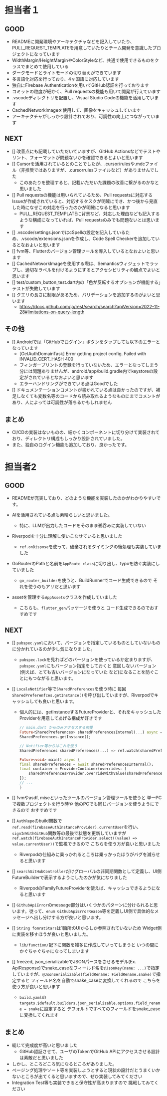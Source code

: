 # 担当者１
## GOOD
- READMEに開発環境やアーキテクチャなどを記入していたり、PULL_REQUEST_TEMPLATEを用意していたりとチーム開発を意識したプロジェクトになっています
- WidthMargin/HeightMarginやColorStyleなど、共通で使用できるものをクラスでまとめて使用している
- ダークモードとライトモードの切り替えができています
- 多言語化対応を行っており、4ヶ国語に対応しています
- 独自にFirebase Authenticationを用いてGitHub認証を行っております
- コミットの粒度が細かく、Pull requestsの機能も用いて開発が行えています
- .vscodeディレクトリを配置し、Visual Studio Codeの機能を活用しています
- CachedNetworkImageを使用して、画像をキャッシュしています
- アーキテクチャがしっかり設計されており、可読性の向上につながっています

## NEXT
- [] 改善点にも記載していただいていますが、GitHub Actionsなどでテストやリント、フォーマットが問題ないかを確認できるとよいと思います
- [] Cursorを活用されているとのことでしたが、.cursor/rulesや.mdcファイル（非推奨ではありますが、.cursorrulesファイルなど）がありませんでした
  - このあたりを整理すると、記載いただいた課題の改善に繋がるのかなと思いました
- [] Pull requestsの機能は用いられているため、Pull requestsに対応するIssueが作成されていると、対応するタスクが明確にでき、かつ後から見直した時になぜこの対応を行ったのかが明確になると思います
  - PULL_REQUEST_TEMPLATEに背景など、対応した理由なども記入するような構成になっていれば、Pull requestsのみでも問題ないとは思います
- [] .vscode/settings.jsonではcSpellの設定を記入しているため、.vscode/extensions.jsonを作成し、Code Spell Checkerを追加しているとなおよいと思います
- [] fvm等、Flutterのバージョン管理ツールを導入しているとなおよいと思います
- [] CachedNetworkImageを使用する際は、Semanticsウィジェットでラップし、適切なラベルを付けるようにするとアクセシビリティの観点でよいと思います
- [] test/custom_button_test.dart内の「色が反転するオプションが機能する」テストが失敗しています
- [] クエリの長さに制限があるため、バリデーションを追加するのがよいと思います
  - https://docs.github.com/ja/rest/search/search?apiVersion=2022-11-28#limitations-on-query-length


## その他
- [] Androidでは「GitHubでログイン」ボタンをタップしても以下のエラーとなっています
  - [GetAuthDomainTask] Error getting project config. Failed with INVALID_CERT_HASH 400
  - フィンガープリントの登録を行っていないため、エラーとなってしまう分には問題ありませんが、android/app/build.gradle内でkeystoreの設定がされているとなおよいと思います
  - エラーハンドリングができている点はGoodでした
- [] ドキュメンテーションコメントが書かれている点は良かったのですが、補足しなくても変数名等のコードから読み取れるようなものにまでコメントがあり、人によっては可読性が落ちるかもしれません

## まとめ
- CI/CDの実装はないものの、細かくコンポーネントに切り分けて実装されており、ディレクトリ構成もしっかり設計されていました。
- また、独自のログイン機能も追加しており、良かったです。



# 担当者2
## GOOD
- READMEが充実しており、どのような機能を実装したのかがわかりやすいです。
- AIを活用されている点も素晴らしいと思いました。
  - 特に、LLMが出力したコードをそのまま鵜呑みに実装していない
- Riverpodを十分に理解し使いこなせていると思いました
  - `ref.onDispose`を使って、破棄されるタイミングの後処理も実装していました

- GoRouterのPathと名前を`AppRoute class`に切り出し、typoを防ぐ実装にしていました
  - `go_router_builder`を使うと、BuildRunnerでコード生成できるので それを使うのもアリだと思います
- assetを管理する`AppAssets`クラスを作成していました
  - こちらも、`flutter_gen`パッケージを使うと コード生成できるのでおすすめです

## NEXT
- [] `pubspec.yaml`において、バージョンを指定しているものとしていないものに分かれているのが少し気になりました。
  - `pubspec.lock`を見ればどのバージョンを使っているか定まりますが、`pubspec.yaml`にもバージョン指定をしておくと 意図しないバージョン(例えば、とても古いバージョンになっていた など)になることを防ぐことにもつながると思います。
- [] `LocaleNotifier`等で`SharedPreferences`を使う時に 毎回`SharedPreferenfces.getInstance()`を呼び出していますが、Riverpodでキャッシュしても良いと思います。
  - 個人的には、getInstanceするFutureProviderと、それをキャッシュしたProviderを用意してあげる構成が好きです
    ```dart
    // main.dart からのみアクセスする前提
    Future<SharedPreferences> sharedPreferencesInternal(...) async =>
    SharedPreferences.getInstance();

    // Notifier等からはこれを使う
    SharedPreferences sharedPreferences(...) => ref.watch(sharedPreferencesInternal).requireValue;

    Future<void> main() async {
    final sharedPreferences = await sharedPreferencesInternal();
    final container = ProviderContainer(overrides: [
        sharedPreferencesProvider.overrideWithValue(sharedPreferences),
    ]);
    // ...
    }
    ```

- [] fvmやasdf, miseといったツールのバージョン管理ツールを使うと 単一PCで複数プロジェクトを行う時や 他のPCでも同じバージョンを使うようにできるので おすすめです
- [] `AuthRepo`のbuild関数で`ref.read(firebaseAuthInstanceProvider).currentUser`を行い、`signInWithGitHub`関数等の最後で状態を更新していますが `ref.watch(firebaseAuthInstanceProvider.select((value) => value.currentUser))`で監視できるので こちらを使う方が良いと思いました
  - Riverpodの仕組みに乗っかれるところは乗っかったほうがバグを減らせると思います
- [] `searchGitHubController`だけグローバルの非同期関数として定義し、UI側 FutureBuilderで表示するようにしたのかが気になりました
  - RiverpodのFamilyFutureProviderを使えば、キャッシュできるようになると思います
- [] `GithubApiError`のmessage部分はいくつかのパターンに分けられると思います。従って、`enum GithubApiErrorReason`等を定義しUI側で具体的なメッセージへ出し分けする方が良いと思います。
- [] `String fomratStars`は1箇所のUIからしか参照されていないため Widget側に実装を移すほうが良いと思いました。
  - `lib/function/`配下に関数を雑多に作成していってしまうと いつの間にかぐちゃぐちゃになってしまいます
- [] freezed, json_serializableでJSONパースをさせるモデル(Ex. ApiResponse)でsnake_caseなフィールド名を`@JsonKey(name: ...)`で指定していますが、`@JsonSerializable(fieldRename: FieldRename.snake)`で指定すると フィールド名を自動でsnake_caseに変換してくれるので こちらを使う方が良いと思います
  - `build.yaml`の`targets.$default.builders.json_serializable.options.field_rename = snake`に設定すると デフォルトですべてのフィールドをsnake_caseに変換してくれます

## まとめ
- 総じて完成度が高いと思いました
  - GitHub認証させて、ユーザのTokenでGitHub APIにアクセスさせる設計は素敵だと思いました
- しかし、ところどころ気になるところがありました。
- ページング処理やソート等を実装しようとすると現状の設計だとうまくいかないところが出てくると思いますので、ぜひ実装してみてください
- Integration Test等も実装できると保守性が高まりますので 挑戦してみてください